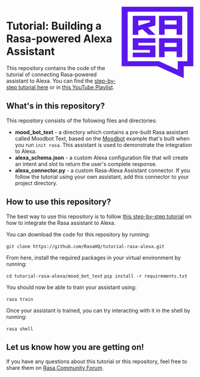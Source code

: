 <img src="square_logo.svg" width=200 height=200 align="right">

# Tutorial: Building a Rasa-powered Alexa Assistant

This repository contains the code of the tutorial of connecting Rasa-powered assistant to Alexa. You can find the [step-by-step tutorial here](https://blog.rasa.com/connect-your-rasa-ai-assistant-to-amazon-alexa) or in [this YouTube Playlist](https://www.youtube.com/playlist?list=PL75e0qA87dlGBbO8rWacgq9ejr5stsGnh).

## What's in this repository?

This repository consists of the following files and directories:  
- **mood_bot_text** - a directory which contains a pre-built Rasa assistant called Moodbot Text, based on the [Moodbot](https://github.com/RasaHQ/rasa/tree/master/examples/moodbot) example that's built when you run `init rasa`. This assistant is used to demonstrate the integration to Alexa.
- **alexa_schema.json** - a custom Alexa configuration file that will create an intent and slot to return the user's complete response.
- **alexa_connector.py** - a custom Rasa-Alexa Assistant connector. If you follow the tutorial using your own assistant, add this connector to your project directory.

## How to use this repository?

The best way to use this repository is to follow [this step-by-step tutorial](https://blog.rasa.com/connect-your-rasa-ai-assistant-to-amazon-alexa) on how to integrate the Rasa assistant to Alexa. 

You can download the code for this repository by running:

`git clone https://github.com/RasaHQ/tutorial-rasa-alexa.git`

From here, install the required packages in your virtual environment by running:

`cd tutorial-rasa-alexa/mood_bot_text`
`pip install -r requirements.txt`

You should now be able to train your assistant using:

`rasa train`

Once your assistant is trained, you can try interacting with it in the shell by running: 

`rasa shell`


## Let us know how you are getting on!

If you have any questions about this tutorial or this repository, feel free to share them on [Rasa Community Forum](https://forum.rasa.com). 
